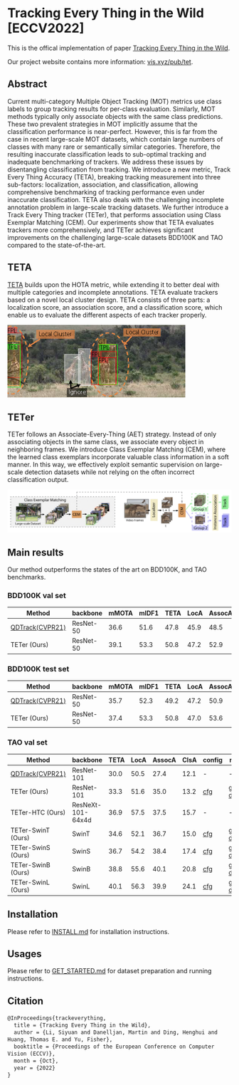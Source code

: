 # Tracking Every Thing in the Wild [ECCV2022]

This is the offical implementation of paper [Tracking Every Thing in the Wild](https://arxiv.org/abs/2207.12978).

Our project website contains more information: [vis.xyz/pub/tet](https://www.vis.xyz/pub/tet/).


## Abstract

Current multi-category Multiple Object Tracking (MOT) metrics use class labels to group tracking results for per-class evaluation. Similarly, MOT methods typically only associate objects with the same class predictions. 
These two prevalent strategies in MOT implicitly assume that the classification performance is near-perfect. 
However, this is far from the case in recent large-scale MOT datasets, which contain large numbers of classes with many rare or semantically similar categories. Therefore, the resulting inaccurate classification leads to sub-optimal tracking and inadequate benchmarking of trackers.
We address these issues by disentangling classification from tracking.
We introduce a new metric, Track Every Thing Accuracy (TETA), breaking tracking measurement into three sub-factors: localization, association, and classification, allowing comprehensive benchmarking of tracking performance even under inaccurate classification. TETA also deals with the challenging incomplete annotation problem in large-scale tracking datasets. We further introduce a Track Every Thing tracker (TETer), that performs association using Class Exemplar Matching (CEM). Our experiments show that TETA evaluates trackers more comprehensively, and TETer achieves significant improvements on the challenging large-scale datasets BDD100K and TAO compared to the state-of-the-art.

## TETA
[TETA](teta/README.md) builds upon the HOTA metric, while extending it to better deal with
multiple categories and incomplete annotations. TETA evaluate trackers based on a novel local cluster design. TETA consists of three parts: a
localization score, an association score, and a classification score, which enable
us to evaluate the different aspects of each tracker properly.

<img src="figures/teta-teaser.png" width="400">

## TETer
TETer follows an Associate-Every-Thing (AET) strategy.
Instead of only associating objects in the same class, we associate every object in neighboring frames. 
We introduce Class Exemplar Matching (CEM), where the learned class exemplars incorporate valuable class information in a soft manner.
In this way, we effectively exploit semantic supervision on large-scale detection datasets while not relying on the often incorrect classification output.

<img src="figures/teaser-teter.png" width="800">

## Main results
Our method outperforms the states of the art on BDD100K, and TAO benchmarks.

### BDD100K val set

| Method                                              | backbone  | mMOTA | mIDF1 | TETA | LocA | AssocA | ClsA | config                            | model                                                                                              |
|-----------------------------------------------------|-----------|-------|-------|------|------|--------|------|-----------------------------------|----------------------------------------------------------------------------------------------------|
| [QDTrack(CVPR21)](https://arxiv.org/abs/2006.06664) | ResNet-50 | 36.6  | 51.6  | 47.8 | 45.9 | 48.5   | 49.2 | -                                 | -                                                                                                  |
| TETer (Ours)                                        | ResNet-50 | 39.1  | 53.3  | 50.8 | 47.2 | 52.9   | 52.4 | [cfg](configs/bdd100k/cem_bdd.py) | [google drive](https://drive.google.com/file/d/1InuFZkOtIsYZLCe0HFK74YK-_a0X1q6q/view?usp=sharing) |


### BDD100K test set

| Method                                              | backbone  | mMOTA | mIDF1 | TETA | LocA | AssocA | ClsA | config                            | model                                                                                              |
|-----------------------------------------------------|-----------|-------|-------|------|------|--------|------|-----------------------------------|----------------------------------------------------------------------------------------------------|
| [QDTrack(CVPR21)](https://arxiv.org/abs/2006.06664) | ResNet-50 | 35.7  | 52.3  | 49.2 | 47.2 | 50.9   | 49.2 | -                                 | -                                                                                                  | 
| TETer (Ours)                                        | ResNet-50 | 37.4  | 53.3  | 50.8 | 47.0 | 53.6   | 50.7 | [cfg](configs/bdd100k/cem_bdd.py) | [google drive](https://drive.google.com/file/d/1InuFZkOtIsYZLCe0HFK74YK-_a0X1q6q/view?usp=sharing) | 


### TAO val set

| Method                                              | backbone          | TETA | LocA | AssocA | ClsA | config                               | model                                                                                              |
|-----------------------------------------------------|-------------------|------|------|--------|------|--------------------------------------|----------------------------------------------------------------------------------------------------|
| [QDTrack(CVPR21)](https://arxiv.org/abs/2006.06664) | ResNet-101        | 30.0 | 50.5 | 27.4   | 12.1 | -                                    | -                                                                                                  |
| TETer (Ours)                                        | ResNet-101        | 33.3 | 51.6 | 35.0   | 13.2 | [cfg](configs/tao/cem_r101_lvis.py)  | [google drive](https://drive.google.com/file/d/17koyuCbnj42ioZRxZZ5DChmCoAaMwets/view?usp=sharing) |
| TETer-HTC (Ours)                                    | ResNeXt-101-64x4d | 36.9 | 57.5 | 37.5   | 15.7 | -                                    | -                                                                                                  |
| TETer-SwinT (Ours)                                  | SwinT             | 34.6 | 52.1 | 36.7   | 15.0 | [cfg](configs/tao/cem_swinT_lvis.py) | [google drive](https://drive.google.com/file/d/1UvMkH1xfCqNghiDCbb6jE_9yklYggmlM/view?usp=sharing) |
| TETer-SwinS (Ours)                                  | SwinS             | 36.7 | 54.2 | 38.4   | 17.4 | [cfg](configs/tao/cem_swinS_lvis.py) | [google drive](https://drive.google.com/file/d/1jRjrj57PKi7fLKBgoq2Dt5SZJC4Nejip/view?usp=sharing) |
| TETer-SwinB (Ours)                                  | SwinB             | 38.8 | 55.6 | 40.1   | 20.8 | [cfg](configs/tao/cem_swinB_lvis.py) | [google drive](https://drive.google.com/file/d/11Y3Vv1gB4m0Vn7AKI5XW1TIsCOq30hKB/view?usp=sharing) |
| TETer-SwinL (Ours)                                  | SwinL             | 40.1 | 56.3 | 39.9   | 24.1 | [cfg](configs/tao/cem_swinL_lvis.py) | [google drive](https://drive.google.com/file/d/1J3z5pbF7trU3fDCVfizAPsmp3oV9NVj8/view?usp=sharing)                                                                                   |

## Installation

Please refer to [INSTALL.md](docs/INSTALL.md) for installation instructions.


## Usages
Please refer to [GET_STARTED.md](docs/GET_STARTED.md) for dataset preparation and running instructions.


## Citation

```
@InProceedings{trackeverything,
  title = {Tracking Every Thing in the Wild},
  author = {Li, Siyuan and Danelljan, Martin and Ding, Henghui and Huang, Thomas E. and Yu, Fisher},
  booktitle = {Proceedings of the European Conference on Computer Vision (ECCV)},
  month = {Oct},
  year = {2022}
}
```
